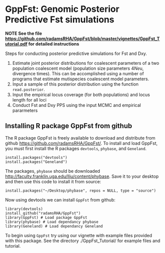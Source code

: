 # GppFst: Genomic Posterior Predictive Fst simulations  
**NOTE See the file <https://github.com/radamsRHA/GppFst/blob/master/vignettes/GppFst_Tutorial.pdf> for detailed instructions**

Steps for conducting posterior predictive simulations for Fst and Dxy. 

1. Estimate joint posterior distributions for coalescent parameters of a two population coalescent model (population size parameters 4*Ne*u, divergence times). This can be accomplished using a number of programs that estimate mutispecies coalescent model parameters.
2. Input a sample of this posterior distribution using the function `read.posterior`.
3. Input the empirical locus coverage (for both populations) and locus length for all loci
4. Conduct Fst and Dxy PPS using the input MCMC and empirical pararmeters  

## Installing R package GppFst from github

The R package GppFst is freely available to download and distribute from github <https://github.com/radamsRHA/GppFst/>. To install and load GppFst, you must first install the R packages `devtools`, `phybase`, and `Geneland`.

```
install.packages("devtools")
install.packages("Geneland")
```
The packages, `phybase` should be downloaded <http://faculty.franklin.uga.edu/lliu/content/phybase>.  Save it to your desktop and then use this code to install it from source:

```
install.packages("~/Desktop/phybase", repos = NULL, type = "source")
```

Now using devtools we can install `GppFst` from github:

```
library(devtools)
install_github("radamsRHA/GppFst")
library(GppFst) # Load package GppFst
library(phybase) # Load dependancy phybase
library(Geneland) # Load dependancy Geneland
```


To begin using `GppFst` try using our vignette with example files provided with this package. See the directory ./GppFst_Tutorial/ for example files and tutorial. 


